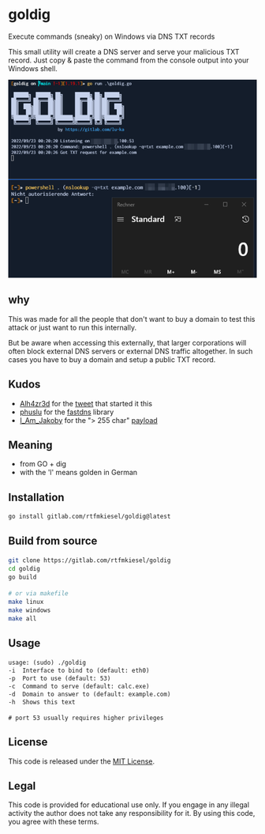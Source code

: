 # goldig
Execute commands (sneaky) on Windows via DNS TXT records

This small utility will create a DNS server and serve your malicious TXT record. Just copy & paste the command from the console output into your Windows shell. 

![Screenshot](/run.png)

## why
This was made for all the people that don't want to buy a domain to test this attack or just want to run this internally.

But be aware when accessing this externally, that larger corporations will often block external DNS servers or external DNS traffic altogether. In such cases you have to buy a domain and setup a public TXT record.

## Kudos
+ [Alh4zr3d](https://twitter.com/Alh4zr3d) for the [tweet](https://twitter.com/Alh4zr3d/status/1566489367232651264) that started it this
+ [phuslu](https://github.com/phuslu/) for the [fastdns](https://github.com/phuslu/fastdns) library
+ [I_Am_Jakoby](https://twitter.com/I_Am_Jakoby) for the "> 255 char" [payload](https://twitter.com/I_Am_Jakoby/status/1570770517589917697)

## Meaning
+ from GO + dig
+ with the 'l' means golden in German

## Installation
```bash
go install gitlab.com/rtfmkiesel/goldig@latest
```
## Build from source
```bash
git clone https://gitlab.com/rtfmkiesel/goldig
cd goldig
go build

# or via makefile
make linux
make windows
make all
```

## Usage
```
usage: (sudo) ./goldig
-i	Interface to bind to (default: eth0)
-p	Port to use (default: 53)
-c	Command to serve (default: calc.exe)
-d	Domain to answer to (default: example.com)
-h	Shows this text

# port 53 usually requires higher privileges
```

## License
This code is released under the [MIT License](https://gitlab.com/rtfmkiesel/goldig/blob/main/LICENSE).

## Legal
This code is provided for educational use only. If you engage in any illegal activity the author does not take any responsibility for it. By using this code, you agree with these terms.

